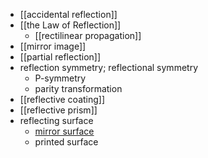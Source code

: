 - [[accidental reflection]]
- [[the Law of Reflection]]
    - [[rectilinear propagation]]
- [[mirror image]]
- [[partial reflection]]
- reflection symmetry; reflectional symmetry
    - P-symmetry
    - parity transformation
- [[reflective coating]]
- [[reflective prism]]
- reflecting surface
    - [mirror surface](https://workflowy.com/#/e0ae07aa53f0)
    - printed surface

